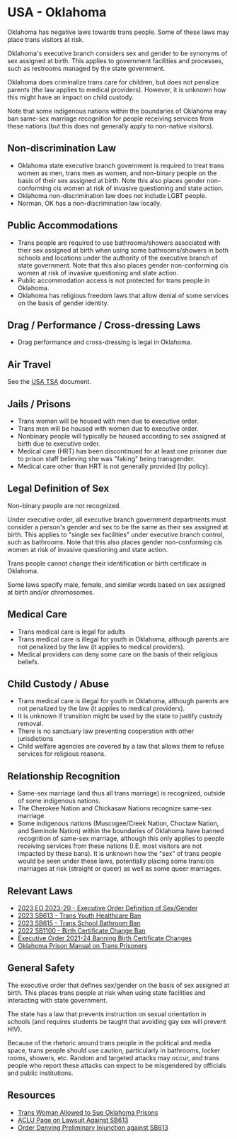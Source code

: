 # USA - Oklahoma

Oklahoma has negative laws towards trans people. Some of these laws may
place trans visitors at risk.

Oklahoma's executive branch considers sex and gender to be synonyms of
sex assigned at birth. This applies to government facilities and
processes, such as restrooms managed by the state government.

Oklahoma does criminalize trans care for children, but does not penalize
parents (the law applies to medical providers).  However, it is unknown
how this might have an impact
on child custody.

Note that some indigenous nations within the boundaries of Oklahoma may
ban same-sex marriage recognition for people receiving services from
these nations (but this does not generally apply to non-native
visitors).

## Non-discrimination Law

 * Oklahoma state executive branch government is required to treat trans
   women as men, trans men as women, and non-binary people on the basis
   of their sex assigned at birth.  Note this also places gender
   non-conforming cis women at risk of invasive questioning and state
   action.
 * Oklahoma non-discrimination law does not include LGBT people.
 * Norman, OK has a non-discrimination law locally.

## Public Accommodations

 * Trans people are required to use bathrooms/showers associated with their
   sex assigned at birth when using some bathrooms/showers in both
   schools and locations under the authority of the executive branch of
   state government.  Note that this also places gender non-conforming
   cis women at risk of invasive questioning and state action.
 * Public accommodation access is not protected for trans people in
   Oklahoma.
 * Oklahoma has religious freedom laws that allow denial of some services
   on the basis of gender identity.

## Drag / Performance / Cross-dressing Laws

 * Drag performance and cross-dressing is legal in Oklahoma.

## Air Travel

See the [USA TSA](notes/tsa.md) document.

## Jails / Prisons

 * Trans women will be housed with men due to executive order.
 * Trans men will be housed with women due to executive order.
 * Nonbinary people will typically be housed according to sex
   assigned at birth due to executive order.
 * Medical care (HRT) has been discontinued for at least one prisoner
   due to prison staff believing she was "faking" being transgender.
 * Medical care other than HRT is not generally provided (by policy).

## Legal Definition of Sex

Non-binary people are not recognized.

Under executive order, all executive branch government departments must
consider a person's gender and sex to be the same as their sex assigned
at birth. This applies to "single sex facilities" under executive branch
control, such as bathrooms.  Note that this also places gender
non-conforming cis women at risk of invasive questioning and state
action.

Trans people cannot change their identification or birth certificate in
Oklahoma.

Some laws specify male, female, and similar words based on sex assigned
at birth and/or chromosomes.

## Medical Care

 * Trans medical care is legal for adults
 * Trans medical care is illegal for youth in Oklahoma, although parents
   are not penalized by the law (it applies to medical providers).
 * Medical providers can deny some care on the basis of their religious
   beliefs.

## Child Custody / Abuse

 * Trans medical care is illegal for youth in Oklahoma, although parents
   are not penalized by the law (it applies to medical providers).
 * It is unknown if transition might be used by the state to justify
   custody removal.
 * There is no sanctuary law preventing cooperation with other
   jurisdictions
 * Child welfare agencies are covered by a law that allows them to
   refuse services for religious reasons.
 
## Relationship Recognition

 * Same-sex marriage (and thus all trans marriage) is recognized,
   outside of some indigenous nations.
 * The Cherokee Nation and Chickasaw Nations recognize same-sex
   marriage.
 * Some indigenous nations (Muscogee/Creek Nation, Choctaw Nation,
   and Seminole Nation) within the boundaries of Oklahoma have banned
   recognition of same-sex marriage, although this only applies to
   people receiving services from these nations (I.E. most visitors
   are not impacted by these bans). It is unknown how the "sex" of
   trans people would be seen under these laws, potentially placing some
   trans/cis marriages at risk (straight or queer) as well as some queer
   marriages.

## Relevant Laws

 * [2023 EO 2023-20 - Executive Order Definition of Sex/Gender](https://www.iwv.org/wp-content/uploads/2023/08/OK-gov-stitt-executive-order-womens-bill-of-rights.pdf)
 * [2023 SB613 - Trans Youth Healthcare Ban](https://legiscan.com/OK/text/SB613/id/2795559)
 * [2023 SB615 - Trans School Bathroom Ban](https://legiscan.com/OK/text/SB615/id/2586890)
 * [2022 SB1100 - Birth Certificate Change Ban](https://legiscan.com/OK/text/SB1100/id/2573918)
 * [Executive Order 2021-24 Banning Birth Certificate Changes](https://www.sos.ok.gov/documents/executive/2014.pdf)
 * [Oklahoma Prison Manual on Trans Prisoners](https://oklahoma.gov/content/dam/ok/en/doc/documents/policy/section-14/op140147.pdf)

## General Safety

The executive order that defines sex/gender on the basis of sex assigned
at birth. This places trans people at risk when using state facilities
and interacting with state government.

The state has a law that prevents instruction on sexual orientation in
schools (and requires students be taught that avoiding gay sex will
prevent HIV).

Because of the rhetoric around trans people in the political and media
space, trans people should use caution, particularly in bathrooms,
locker rooms, showers, etc.  Random and targeted attacks may occur, and
trans people who report these attacks can expect to be misgendered by
officials and public institutions.

## Resources

 * [Trans Woman Allowed to Sue Oklahoma Prisons](https://apnews.com/article/lawsuits-oklahoma-5f46d0c5c485274b0c0eb248689a9962)
 * [ACLU Page on Lawsuit Against SB613](https://www.acluok.org/en/press-releases/families-doctors-challenge-oklahomas-ban-health-care-trans-youth)
 * [Order Denying Preliminary Injunction against
   SB613](https://lambdalegal.org/wp-content/uploads/2023/10/Poe-v.-Drummond-dkt-138-opinion-and-order.pdf)


